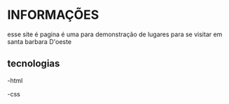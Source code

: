 # INFORMAÇÕES 
 esse site é pagina é uma  para demonstração de lugares  para se visitar em  santa barbara D'oeste

 ## tecnologias
 -html

 -css